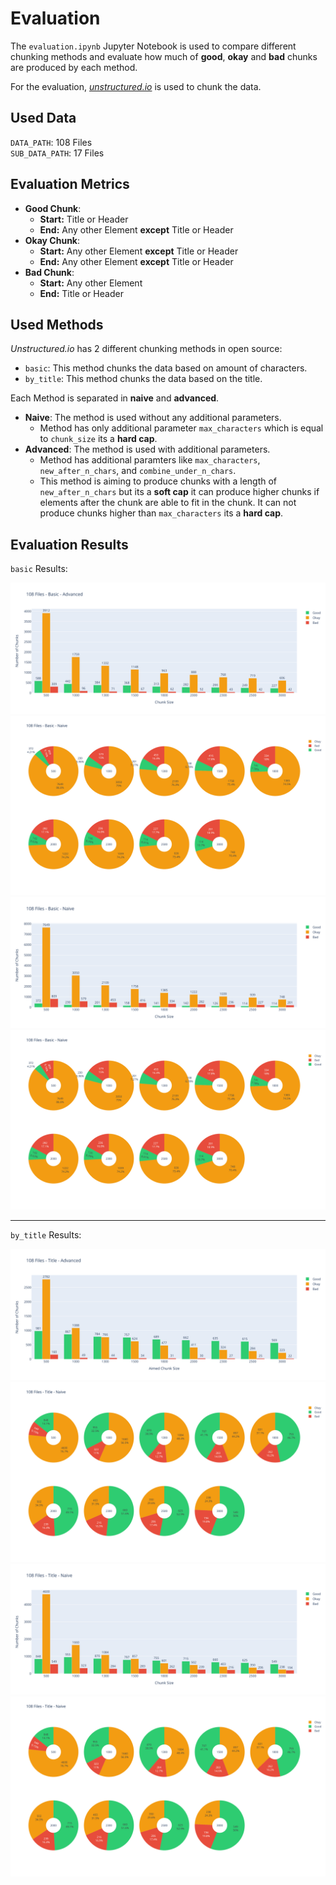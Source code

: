 # Evaluation
The `evaluation.ipynb` Jupyter Notebook is used to compare different chunking methods and evaluate how much of **good**, **okay** and **bad** chunks are produced by each method.  

For the evaluation, [*unstructured.io*](https://unstructured.io/) is used to chunk the data.

## Used Data
`DATA_PATH`: 108 Files  
`SUB_DATA_PATH`: 17 Files

## Evaluation Metrics
- **Good Chunk**: 
    - **Start:** Title or Header
    - **End:** Any other Element **except** Title or Header
- **Okay Chunk**:
    - **Start:** Any other Element **except** Title or Header
    - **End:** Any other Element **except** Title or Header
- **Bad Chunk**:
    - **Start:** Any other Element
    - **End:** Title or Header

## Used Methods
*Unstructured.io* has 2 different chunking methods in open source:
- `basic`: This method chunks the data based on amount of characters.
- `by_title`: This method chunks the data based on the title.

Each Method is separated in **naive** and **advanced**.
- **Naive**: The method is used without any additional parameters.
    - Method has only additional parameter `max_characters` which is equal to `chunk_size` its a **hard cap**.
- **Advanced**: The method is used with additional parameters.
    - Method has additional paramters like `max_characters`, `new_after_n_chars`, and `combine_under_n_chars`.
    - This method is aiming to produce chunks with a length of `new_after_n_chars` but its a **soft cap** it can produce higher chunks if elements after the chunk are able to fit in the chunk. It can not produce chunks higher than `max_characters` its a **hard cap**.

## Evaluation Results
`basic` Results:

![total_bar_basic_advanced_108](Data/svg/total_bar_basic_advanced_108_files.svg)  
![total_pie_basic_advanced_108](Data/svg/total_pie_basic_naive_108_files.svg)  
![total_bar_basic_naive_108](Data/svg/total_bar_basic_naive_108_files.svg)  
![total_pie_basic_naive_108](Data/svg/total_pie_basic_naive_108_files.svg)  

<hr>

`by_title` Results:

![total_bar_title_advanced_108](Data/svg/total_bar_title_advanced_108_files.svg)  
![total_pie_title_advanced_108](Data/svg/total_pie_title_naive_108_files.svg)  
![total_bar_title_naive_108](Data/svg/total_bar_title_naive_108_files.svg)  
![total_pie_title_naive_108](Data/svg/total_pie_title_naive_108_files.svg)  